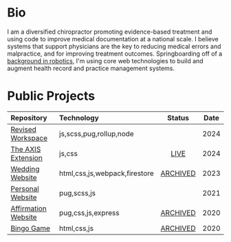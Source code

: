 
# Bio

I am a diversified chiropractor promoting evidence-based treatment and using code to improve medical documentation at a national scale. I believe systems that support physicians are the key to reducing medical errors and malpractice, and for improving treatment outcomes. Springboarding off of a [background in robotics](https://van-wert-robotics-club.webnode.page/teams/), I'm using core web technologies to build and augment health record and practice management systems.

# Public Projects

|Repository|Technology|Status|Date|
|:---|:---|:---:|:---:|
|[Revised Workspace](https://github.com/tylernygrendc/revised-workspace)|js,scss,pug,rollup,node||2024|
|[The AXIS Extension](https://github.com/tylernygrendc/the-axis-extension)|js,css|[LIVE](https://chromewebstore.google.com/detail/the-axis-extension/gmhmfihiblelkdckpclocgpaogamnbck)|2024|
|[Wedding Website](https://github.com/tylernygrendc/wedding)|html,css,js,webpack,firestore|[ARCHIVED](https://nygrenkocsiswedding07162023.firebaseapp.com/)|2023|
|[Personal Website](https://github.com/tylernygrendc/bio)|pug,scss,js||2021|
|[Affirmation Website](https://github.com/tylernygrendc/hibarbora)|pug,css,js,express|[ARCHIVED](https://hibarbora.web.app/)|2020|
|[Bingo Game](https://github.com/tylernygrendc/assemblybingo)|html,css,js|[ARCHIVED](https://assemblybingo-6f5bd.web.app/)|2020|
